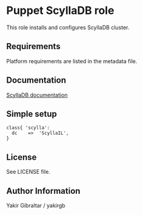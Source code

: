 # Puppet ScyllaDB role

This role installs and configures ScyllaDB cluster.

## Requirements

Platform requirements are listed in the metadata file.

## Documentation

[ScyllaDB documentation](http://docs.scylladb.com/)

## Simple setup

```puppet
class{ 'scylla':
  dc    =>  'ScyllaIL',
}
```
## License

See LICENSE file.

## Author Information

Yakir Gibraltar / yakirgb
